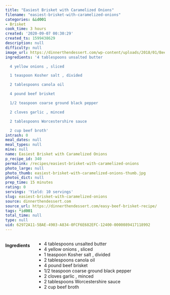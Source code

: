 ```yaml
---
title: "Easiest Brisket with Caramelized Onions"
filename: "easiest-brisket-with-caramelized-onions"
categories: &id001
- Brisket
cook_time: 3 hours
created: '2020-09-07 00:30:29'
created_ts: 1599438629
description: null
difficulty: null
image_url: https://dinnerthendessert.com/wp-content/uploads/2018/01/Beef-Brisket-with-Caramelized-Onions-FB.jpg
ingredients: '4 tablespoons unsalted butter

  4 yellow onions , sliced

  1 teaspoon Kosher salt , divided

  2 tablespoons canola oil

  4 pound beef brisket

  1/2 teaspoon coarse ground black pepper

  2 cloves garlic , minced

  2 tablespoons Worcestershire sauce

  2 cup beef broth'
intrash: 0
meal_dates: null
meal_types: null
mine: null
name: Easiest Brisket with Caramelized Onions
p_recipe_id: 340
permalink: /recipes/easiest-brisket-with-caramelized-onions
photo_large: null
photo_thumb: easiest-brisket-with-caramelized-onions-thumb.jpg
photos_dict: null
prep_time: 15 minutes
rating: 0
servings: 'Yield: 10 servings'
slug: easiest-brisket-with-caramelized-onions
source: dinnerthendessert.com
source_url: https://dinnerthendessert.com/easy-beef-brisket-recipe/
tags: *id001
total_time: null
type: null
uid: 62972A11-5BAE-4903-A834-0FCF6E682EFC-12400-0000089417118992
---
```

<div class="large-8 medium-7 columns" id="writeup">	</div><!-- #writeup -->
</div><!-- #row-one -->
<div class="row" id="row-two">	<div class="medium-4 small-5 columns" id="ingredients"><h4>Ingredients</h4><div class="box box-ingredients content"><ul>
<li>4 tablespoons unsalted butter</li>
<li>4 yellow onions , sliced</li>
<li>1 teaspoon Kosher salt , divided</li>
<li>2 tablespoons canola oil</li>
<li>4 pound beef brisket</li>
<li>1/2 teaspoon coarse ground black pepper</li>
<li>2 cloves garlic , minced</li>
<li>2 tablespoons Worcestershire sauce</li>
<li>2 cup beef broth</li>
</ul>
</div>	</div>	<div class="medium-6 small-7 columns" id="directions">	</div>